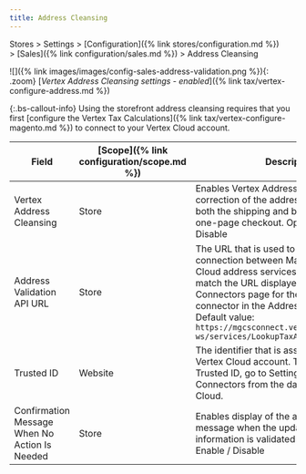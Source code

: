 ```yaml
---
title: Address Cleansing
---
```


Stores > Settings > [Configuration]({% link stores/configuration.md %}) > [Sales]({% link configuration/sales.md %}) > Address Cleansing

![]({% link images/images/config-sales-address-validation.png %}){: .zoom}
[_Vertex Address Cleansing settings - enabled_]({% link tax/vertex-configure-address.md %})

{:.bs-callout-info}
Using the storefront address cleansing requires that you first [configure the Vertex Tax Calculations]({% link tax/vertex-configure-magento.md %}) to connect to your Vertex Cloud account.

|Field|[Scope]({% link configuration/scope.md %})|Description|
|--- |--- |--- |
|Vertex Address Cleansing|Store|Enables Vertex Address Validation to prompt correction of the address information on both the shipping and billing steps of the one-page checkout. Options: Enable / Disable|
|Address Validation API URL|Store|The URL that is used to validate the connection between Magento and Vertex Cloud address services. This value should match the URL displayed in your Vertex Connectors page for the Magento connector in the Address Lookup URL field. Default value: `https://mgcsconnect.vertexsmb.com/vertex-ws/services/LookupTaxAreas70`|
|Trusted ID|Website|The identifier that is associated with your Vertex Cloud account. To find your Vertex Trusted ID, go to Settings > View All Connectors from the dashboard of Vertex Cloud.|
|Confirmation Message When No Action Is Needed|Store|Enables display of the address cleansing message when the updated address information is validated as correct. Options: Enable / Disable|
